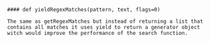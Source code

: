     #### def yieldRegexMatches(pattern, text, flags=0) 
    
    The same as getRegexMatches but instead of returning a list that contains all matches it uses yield to return a generator object
    witch would improve the performance of the search function.
